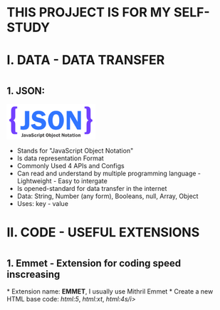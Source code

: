 # THIS PROJJECT IS FOR MY SELF-STUDY

<h1>I. DATA - DATA TRANSFER <h1>
<h2 color="red">1. JSON:</h2>

<img src="https://github.com/TamLNM/SELF-STUDY/blob/master/images/json-logo.png" width="200">

- Stands for "JavaScript Object Notation"
- Is data representation Format
- Commonly Used 4 APIs and Configs
- Can read and understand by multiple programming language - Lightweight - Easy to intergate
- Is opened-standard for data transfer in the internet
- Data: String, Number (any form), Booleans, null, Array, Object
- Uses: key - value 

<h1>II. CODE - USEFUL EXTENSIONS <h1>
<h2>1. <b>Emmet</b> - Extension for coding speed inscreasing</h2>
  <div>
    * Extension name: <b>EMMET</b>, I usually use Mithril Emmet
    * Create a new HTML base code: <i>html:5</i>, <i>html:xt</i>, <i>html:4s/i>
  </div>
  
